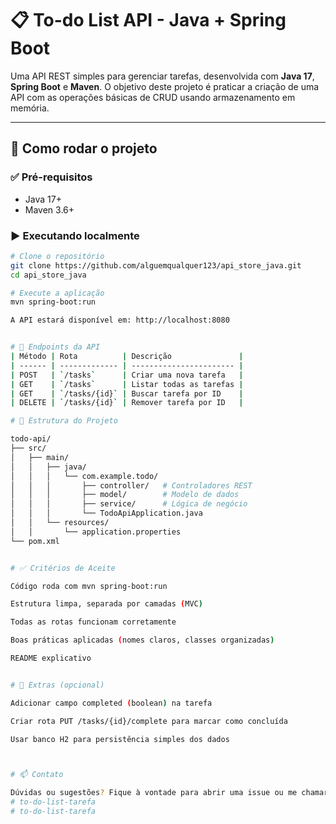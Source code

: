 # 📋 To-do List API - Java + Spring Boot

Uma API REST simples para gerenciar tarefas, desenvolvida com **Java 17**, **Spring Boot** e **Maven**. O objetivo deste projeto é praticar a criação de uma API com as operações básicas de CRUD usando armazenamento em memória.

---

## 🚀 Como rodar o projeto

### ✅ Pré-requisitos
- Java 17+
- Maven 3.6+

### ▶️ Executando localmente

```bash
# Clone o repositório
git clone https://github.com/alguemqualquer123/api_store_java.git
cd api_store_java

# Execute a aplicação
mvn spring-boot:run

A API estará disponível em: http://localhost:8080


# 🔧 Endpoints da API
| Método | Rota          | Descrição               |
| ------ | ------------- | ----------------------- |
| POST   | `/tasks`      | Criar uma nova tarefa   |
| GET    | `/tasks`      | Listar todas as tarefas |
| GET    | `/tasks/{id}` | Buscar tarefa por ID    |
| DELETE | `/tasks/{id}` | Remover tarefa por ID   |

# 🧱 Estrutura do Projeto

todo-api/
├── src/
│   ├── main/
│   │   ├── java/
│   │   │   └── com.example.todo/
│   │   │       ├── controller/   # Controladores REST
│   │   │       ├── model/        # Modelo de dados
│   │   │       ├── service/      # Lógica de negócio
│   │   │       └── TodoApiApplication.java
│   │   └── resources/
│   │       └── application.properties
└── pom.xml


# ✅ Critérios de Aceite

Código roda com mvn spring-boot:run

Estrutura limpa, separada por camadas (MVC)

Todas as rotas funcionam corretamente

Boas práticas aplicadas (nomes claros, classes organizadas)

README explicativo


# 🌱 Extras (opcional)

Adicionar campo completed (boolean) na tarefa

Criar rota PUT /tasks/{id}/complete para marcar como concluída

Usar banco H2 para persistência simples dos dados



# 📫 Contato

Dúvidas ou sugestões? Fique à vontade para abrir uma issue ou me chamar no Discord!# to-do-list-tarefa
# to-do-list-tarefa
# to-do-list-tarefa
